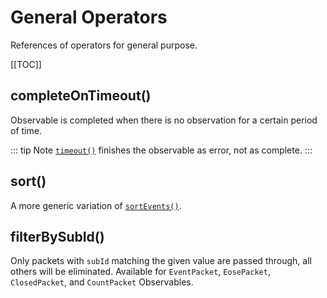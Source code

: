 # General Operators

References of operators for general purpose.

[[TOC]]

## completeOnTimeout()

Observable is completed when there is no observation for a certain period of time.

::: tip Note
[`timeout()`](https://rxjs.dev/api/operators/timeout) finishes the observable as error, not as complete.
:::

## sort()

A more generic variation of [`sortEvents()`](./event-packet-operators.html#sortevents).

## filterBySubId()

Only packets with `subId` matching the given value are passed through, all others will be eliminated. Available for `EventPacket`, `EosePacket`, `ClosedPacket`, and `CountPacket` Observables.
